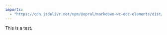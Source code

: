 ```yaml
---
imports: 
  - "https://cdn.jsdelivr.net/npm/@opral/markdown-wc-doc-elements/dist/doc-link.js",
---
```


<script type="module" src="https://cdn.jsdelivr.net/npm/@opral/markdown-wc-doc-elements/dist/doc-link.js"></script>

This is a test. 
